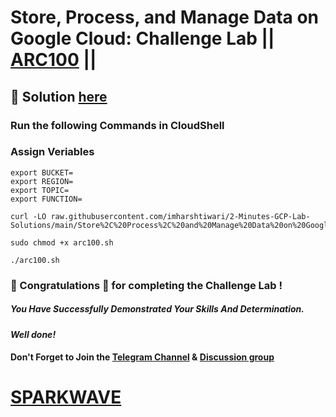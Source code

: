 # Store, Process, and Manage Data on Google Cloud: Challenge Lab || [ARC100](https://www.cloudskillsboost.google/focuses/60439?parent=catalog) ||

## 🔑 Solution [here](https://www.youtube.com/@sparkwave.01)

### Run the following Commands in CloudShell

### Assign Veriables
```
export BUCKET=
export REGION=
export TOPIC=
export FUNCTION=
```
```
curl -LO raw.githubusercontent.com/imharshtiwari/2-Minutes-GCP-Lab-Solutions/main/Store%2C%20Process%2C%20and%20Manage%20Data%20on%20Google%20Cloud%20Challenge%20Lab/arc100.sh

sudo chmod +x arc100.sh

./arc100.sh
```

### 🐼 Congratulations 🎉 for completing the Challenge Lab !

##### *You Have Successfully Demonstrated Your Skills And Determination.*

#### *Well done!*

#### Don't Forget to Join the [Telegram Channel](https://t.me/sparkwave.01) & [Discussion group](https://t.me/sparkwave.01chats)

# [SPARKWAVE](https://www.youtube.com/@sparkwave.01)
